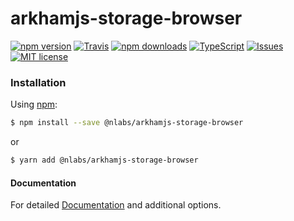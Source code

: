 # arkhamjs-storage-browser

[![npm version](https://img.shields.io/npm/v/arkhamjs-storage-browser.svg?style=flat-square)](https://www.npmjs.com/package/arkhamjs-storage-browser)
[![Travis](https://img.shields.io/travis/nitrogenlabs/arkhamjs-storage-browser.svg?style=flat-square)](https://travis-ci.org/nitrogenlabs/arkhamjs-storage-browser)
[![npm downloads](https://img.shields.io/npm/dm/arkhamjs-storage-browser.svg?style=flat-square)](https://www.npmjs.com/package/arkhamjs-storage-browser)
[![TypeScript](https://badges.frapsoft.com/typescript/version/typescript-next.svg?v=101)](https://github.com/ellerbrock/typescript-badges/)
[![Issues](http://img.shields.io/github/issues/nitrogenlabs/arkhamjs-storage-browser.svg?style=flat-square)](https://github.com/nitrogenlabs/arkhamjs-storage-browser/issues)
[![MIT license](http://img.shields.io/badge/license-MIT-brightgreen.svg?style=flat-square)](http://opensource.org/licenses/MIT)

### Installation

Using [npm](https://www.npmjs.com/):
```bash
$ npm install --save @nlabs/arkhamjs-storage-browser
```
or
```bash
$ yarn add @nlabs/arkhamjs-storage-browser
```

#### Documentation

For detailed [Documentation](http://www.arkhamjs.io) and additional options.
